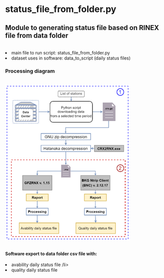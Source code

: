 # status_file_from_folder.py
<h2>Module to generating status file based on RINEX file from data folder</h2><br>
<li>main file to run script: status_file_from_folder.py </li>
<li>dataset uses in software: data_to_script (daily status files) </li>
<h3>Processing diagram</h3><br>
<img src="modul1_scheme.png" alt="mod1_scheme" width="400" height="500"><br>

<h2></h2>
<h4>Software export to data folder csv file with:</h4>
<li>avability daily status file /li>
<li>quality daily status file</li>